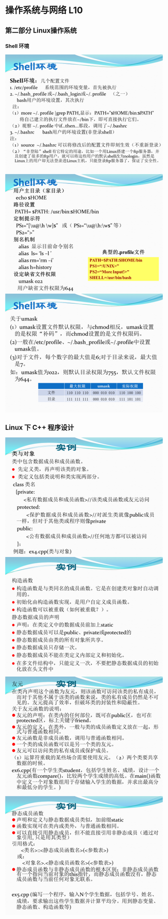 # 操作系统与网络 L10

## 第二部分 Linux操作系统

### Shell 环境

![](pictures/L10_1.png)
![](pictures/L10_2.png)
![](pictures/L10_3.png)

## Linux 下 C++ 程序设计

![](pictures/L10_4.png)
![](pictures/L10_5.png)
![](pictures/L10_6.png)
![](pictures/L10_7.png)
